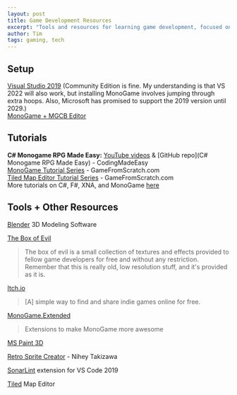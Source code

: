 ```yaml
---
layout: post
title: Game Development Resources
excerpt: "Tools and resources for learning game development, focused on C# and MonoGame."
author: Tim
tags: gaming, tech
---
```


## Setup
[Visual Studio 2019](https://docs.microsoft.com/en-us/visualstudio/releases/2019/release-notes) (Community Edition is fine. My understanding is that VS 2022 will also work, but installing MonoGame involves jumping through extra hoops. Also, Microsoft has promised to support the 2019 version until 2029.)  
[MonoGame + MGCB Editor](https://docs.monogame.net/articles/getting_started/1_setting_up_your_development_environment_windows.html)

## Tutorials
**C# Monogame RPG Made Easy:** [YouTube videos](https://www.youtube.com/playlist?list=PLHJE4y54mpC5hrlDv8yFHPfrSNhqFoA0h) & [GitHub repo](C# Monogame RPG Made Easy) - CodingMadeEasy  
[MonoGame Tutorial Series](https://gamefromscratch.com/monogame-tutorial-series/) - GameFromScratch.com  
[Tiled Map Editor Tutorial Series](https://gamefromscratch.com/tiled-map-editor-tutorial-series/) - GameFromScratch.com  
More tutorials on C#, F#, XNA, and MonoGame [here](https://docs.monogame.net/articles/tutorials.html)


## Tools + Other Resources
[Blender](https://www.blender.org/) 3D Modeling Software

[The Box of Evil](https://www.studioevil.com/downloads?rq=box+of+evil) 
> The box of evil is a small collection of textures and effects provided to fellow game developers for free and without any restriction.
> Remember that this is really old, low resolution stuff, and it's provided as it is.

[Itch.io](https://itch.io/)
> [A] simple way to find and share indie games online for free.

[MonoGame.Extended](https://www.monogameextended.net/)
> Extensions to make MonoGame more awesome

[MS Paint 3D](https://en.wikipedia.org/wiki/Paint_3D)

[Retro Sprite Creator](https://retro-sprite-creator.nihey.org/character/eyJiYXNlIjoiMWViOTI5ZjEiLCJib2R5IjoiOTg2NmJhNWEifQ==) - Nihey Takizawa

[SonarLint](https://www.sonarlint.org/visualstudio) extension for VS Code 2019

[Tiled](https://www.mapeditor.org/) Map Editor
